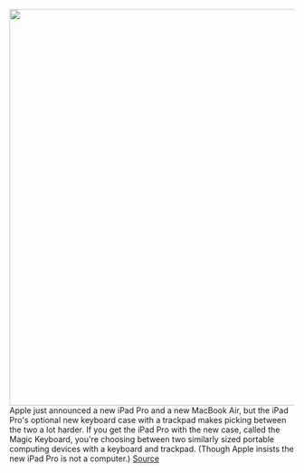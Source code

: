 <img src='https://cdn.vox-cdn.com/thumbor/4ikytESBj1nqgm1ziccYheAY-4I=/0x0:1960x1500/1200x800/filters:focal(824x594:1136x906)/cdn.vox-cdn.com/uploads/chorus_image/image/66520939/Apple_new_iPad_Pro_apple_pencil_and_smart_keyboard_folio_03182020.0.jpg' width='700px' /><br/>
Apple just announced a new iPad Pro and a new MacBook Air, but the iPad Pro's optional new keyboard case with a trackpad makes picking between the two a lot harder. If you get the iPad Pro with the new case, called the Magic Keyboard, you're choosing between two similarly sized portable computing devices with a keyboard and trackpad. (Though Apple insists the new iPad Pro is not a computer.)
<a href='https://www.theverge.com/2020/3/18/21185173/ipad-pro-macbook-air-2020-comparison-magic-keyboard-trackpad'> Source <a/>